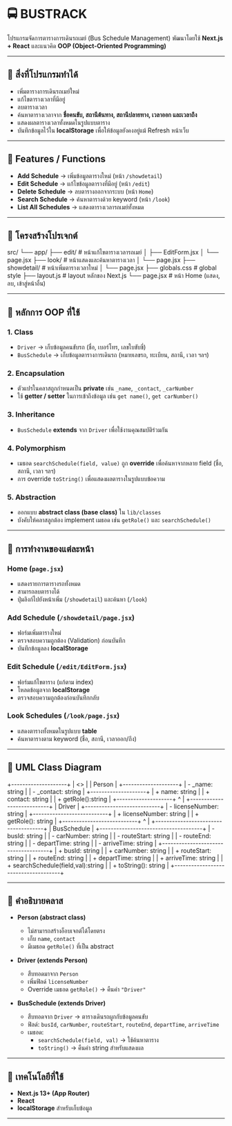 # 🚍 BUSTRACK

โปรแกรมจัดการตารางการเดินรถเมย์ (Bus Schedule Management) พัฒนาโดยใช้ **Next.js + React** และแนวคิด **OOP (Object-Oriented Programming)**  

---

## 📌 สิ่งที่โปรแกรมทำได้

- เพิ่มตารางการเดินรถเมย์ใหม่  
- แก้ไขตารางเวลาที่มีอยู่  
- ลบตารางเวลา  
- ค้นหาตารางเวลาจาก **ชื่อคนขับ, สถานีต้นทาง, สถานีปลายทาง, เวลาออก และเวลาถึง**  
- แสดงผลตารางเวลาทั้งหมดในรูปแบบตาราง  
- บันทึกข้อมูลไว้ใน **localStorage** เพื่อให้ข้อมูลยังคงอยู่แม้ Refresh หน้าเว็บ  

---

## 📌 Features / Functions

- **Add Schedule** → เพิ่มข้อมูลตารางใหม่ (หน้า `/showdetail`)  
- **Edit Schedule** → แก้ไขข้อมูลตารางที่มีอยู่ (หน้า `/edit`)  
- **Delete Schedule** → ลบตารางออกจากระบบ (หน้า `Home`)  
- **Search Schedule** → ค้นหาตารางด้วย keyword (หน้า `/look`)  
- **List All Schedules** → แสดงตารางเวลารถเมย์ทั้งหมด  

---

## 📌 โครงสร้างโปรเจกต์


src/
 └── app/
     ├── edit/        # หน้าแก้ไขตารางเวลารถเมย์
     │   ├── EditForm.jsx
     │   └── page.jsx
     ├── look/        # หน้าแสดงและค้นหาตารางเวลา
     │   └── page.jsx
     ├── showdetail/  # หน้าเพิ่มตารางเวลาใหม่
     │   └── page.jsx
     ├── globals.css  # global style
     ├── layout.js    # layout หลักของ Next.js
     └── page.jsx     # หน้า Home (แสดง, ลบ, เข้าสู่หน้าอื่น)


---

## 📌 หลักการ OOP ที่ใช้

### 1. Class  
- `Driver` → เก็บข้อมูลคนขับรถ (ชื่อ, เบอร์โทร, เลขใบขับขี่)  
- `BusSchedule` → เก็บข้อมูลตารางการเดินรถ (หมายเลขรถ, ทะเบียน, สถานี, เวลา ฯลฯ)  

### 2. Encapsulation  
- ตัวแปรในคลาสถูกกำหนดเป็น **private** เช่น `_name`, `_contact`, `_carNumber`  
- ใช้ **getter / setter** ในการเข้าถึงข้อมูล เช่น `get name()`, `get carNumber()`  

### 3. Inheritance  
- `BusSchedule` **extends** จาก `Driver` เพื่อใช้งานคุณสมบัติร่วมกัน  

### 4. Polymorphism  
- เมธอด `searchSchedule(field, value)` ถูก **override** เพื่อค้นหาจากหลาย field (ชื่อ, สถานี, เวลา ฯลฯ)  
- การ override `toString()` เพื่อแสดงผลตารางในรูปแบบข้อความ  

### 5. Abstraction  
- ออกแบบ **abstract class (base class)** ใน `lib/classes`  
- บังคับให้คลาสลูกต้อง implement เมธอด เช่น `getRole()` และ `searchSchedule()`  

---

## 📌 การทำงานของแต่ละหน้า

### Home (`page.jsx`)
- แสดงรายการตารางรถทั้งหมด  
- สามารถลบตารางได้  
- ปุ่มลิงก์ไปยังหน้าเพิ่ม (`/showdetail`) และค้นหา (`/look`)  

### Add Schedule (`/showdetail/page.jsx`)
- ฟอร์มเพิ่มตารางใหม่  
- ตรวจสอบความถูกต้อง (Validation) ก่อนบันทึก  
- บันทึกข้อมูลลง **localStorage**  

### Edit Schedule (`/edit/EditForm.jsx`)
- ฟอร์มแก้ไขตาราง (แก้ตาม index)  
- โหลดข้อมูลจาก **localStorage**  
- ตรวจสอบความถูกต้องก่อนบันทึกกลับ  

### Look Schedules (`/look/page.jsx`)
- แสดงตารางทั้งหมดในรูปแบบ **table**  
- ค้นหาตารางตาม keyword (ชื่อ, สถานี, เวลาออก/ถึง)  

---

## 📌 UML Class Diagram

+--------------------+
|   <<abstract>>     |
|       Person       |
+--------------------+
| - _name: string    |
| - _contact: string |
+--------------------+
| + name: string     |
| + contact: string  |
| + getRole():string |
+--------------------+
           ^
           |
+---------------------------+
|          Driver           |
+---------------------------+
| - licenseNumber: string   |
+---------------------------+
| + licenseNumber: string   |
| + getRole(): string       |
+---------------------------+
           ^
           |
+-------------------------------------+
|            BusSchedule              |
+-------------------------------------+
| - busId: string                     |
| - carNumber: string                 |
| - routeStart: string                |
| - routeEnd: string                  |
| - departTime: string                |
| - arriveTime: string                |
+-------------------------------------+
| + busId: string                     |
| + carNumber: string                 |
| + routeStart: string                |
| + routeEnd: string                  |
| + departTime: string                |
| + arriveTime: string                |
| + searchSchedule(field,val):string  |
| + toString(): string                |
+-------------------------------------+

---

## 📌 คำอธิบายคลาส

- **Person (abstract class)**  
  - ไม่สามารถสร้างอ็อบเจกต์ได้โดยตรง  
  - เก็บ `name`, `contact`  
  - มีเมธอด `getRole()` ที่เป็น abstract  

- **Driver (extends Person)**  
  - สืบทอดมาจาก `Person`  
  - เพิ่มฟิลด์ `licenseNumber`  
  - Override เมธอด `getRole()` → คืนค่า `"Driver"`  

- **BusSchedule (extends Driver)**  
  - สืบทอดจาก `Driver` → ตารางเดินรถผูกกับข้อมูลคนขับ  
  - ฟิลด์: `busId`, `carNumber`, `routeStart`, `routeEnd`, `departTime`, `arriveTime`  
  - เมธอด:  
    - `searchSchedule(field, val)` → ใช้ค้นหาตาราง  
    - `toString()` → คืนค่า string สำหรับแสดงผล  

---

## 📌 เทคโนโลยีที่ใช้
- **Next.js 13+ (App Router)**  
- **React**  
- **localStorage** สำหรับเก็บข้อมูล  

---